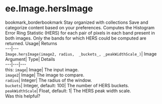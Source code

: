  
#  ee.Image.hersImage
bookmark_borderbookmark Stay organized with collections  Save and categorize content based on your preferences.
Computes the Histogram Error Ring Statistic (HERS) for each pair of pixels in each band present in both images. Only the bands for which HERS could be computed are returned. 
Usage| Returns  
---|---  
`Image.hersImage(image2, radius,  _buckets_, _peakWidthScale_)`| Image  
Argument| Type| Details  
---|---|---  
this: `image`| Image| The input image.  
`image2`| Image| The image to compare.  
`radius`| Integer| The radius of the window.  
`buckets`| Integer, default: 100| The number of HERS buckets.  
`peakWidthScale`| Float, default: 1| The HERS peak width scale.  
Was this helpful?
